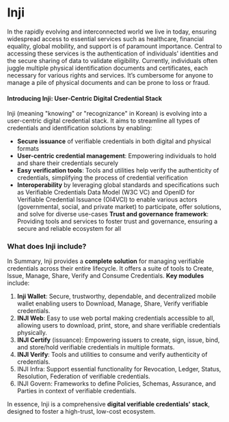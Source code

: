 # Inji

In the rapidly evolving and interconnected world we live in today, ensuring widespread access to essential services such as healthcare, financial equality, global mobility, and support is of paramount importance. Central to accessing these services is the authentication of individuals' identities and the secure sharing of data to validate eligibility. Currently, individuals often juggle multiple physical identification documents and certificates, each necessary for various rights and services. It’s cumbersome for anyone to manage a pile of physical documents and can be prone to loss or fraud.

#### Introducing Inji: User-Centric Digital Credential Stack

Inji (meaning "knowing" or "recognizance" in Korean) is evolving into a user-centric digital credential stack. It aims to streamline all types of credentials and identification solutions by enabling:

* **Secure issuance** of verifiable credentials in both digital and physical formats
* **User-centric credential management**: Empowering individuals to hold and share their credentials securely
* **Easy verification tools**: Tools and utilities help verify the authenticity of credentials, simplifying the process of credential verification
* **Interoperability** by leveraging global standards and specifications such as Verifiable Credentials Data Model (W3C VC) and OpenID for Verifiable Credential Issuance (OI4VCI) to enable various actors (governmental, social, and private market) to participate, offer solutions, and solve for diverse use-cases **Trust and governance framework**: Providing tools and services to foster trust and governance, ensuring a secure and reliable ecosystem for all

### What does Inji include?

In Summary, Inji provides a **complete solution** for managing verifiable credentials across their entire lifecycle. It offers a suite of tools to Create, Issue, Manage, Share, Verify and Consume Credentials. **Key modules** include:

1. **Inji Wallet**: Secure, trustworthy, dependable, and decentralized mobile wallet enabling users to Download, Manage, Share, Verify verifiable credentials.
2. **INJI Web**: Easy to use web portal making credentials accessible to all, allowing users to download, print, store, and share verifiable credentials physically.
3. **INJI Certify** (issuance): Empowering issuers to create, sign, issue, bind, and store/hold verifiable credentials in multiple formats.
4. **INJI Verify**: Tools and utilities to consume and verify authenticity of credentials.
5. INJI Infra: Support essential functionality for Revocation, Ledger, Status, Resolution, Federation of verifiable credentials.
6. INJI Govern: Frameworks to define Policies, Schemas, Assurance, and Parties in context of verifiable credentials.

In essence, Inji is a comprehensive **digital verifiable credentials' stack**, designed to foster a high-trust, low-cost ecosystem.
